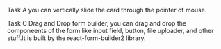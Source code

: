 Task A
you can vertically slide the card through the pointer of mouse.

Task C
Drag and Drop form builder, you can drag and drop the componeents of the form like input field, button, file uploader, and other stuff.It is built by the react-form-builder2 library.
